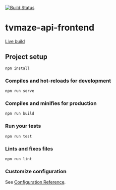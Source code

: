 [![Build Status](https://travis-ci.org/SimplyLinn/tvmaze-api-frontend-lite.svg?branch=master)](https://travis-ci.org/SimplyLinn/tvmaze-api-frontend-lite)
# tvmaze-api-frontend
[Live build](https://tvmaze-lite.opposite.dev/)
## Project setup
```
npm install
```

### Compiles and hot-reloads for development
```
npm run serve
```

### Compiles and minifies for production
```
npm run build
```

### Run your tests
```
npm run test
```

### Lints and fixes files
```
npm run lint
```

### Customize configuration
See [Configuration Reference](https://cli.vuejs.org/config/).
